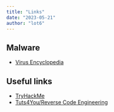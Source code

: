 ```yaml
---
title: "Links"
date: "2023-05-21"
author: "lot6"
---
```


## Malware
- [Virus Encyclopedia](http://virus.wikidot.com/)

## Useful links

- [TryHackMe](https://tryhackme.com/)
- [Tuts4You/Reverse Code Engineering](https://forum.tuts4you.com/forum/51-reverse-code-engineering/)
